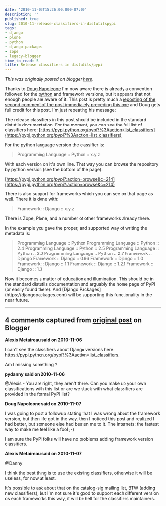 ```yaml
---
date: '2010-11-06T15:26:00.000-07:00'
description: ''
published: true
slug: 2010-11-release-classifiers-in-distutilspypi
tags:
- django
- plone
- python
- django packages
- zope
- legacy-blogger
time_to_read: 5
title: Release classifiers in distutils/pypi
---
```


*This was originally posted on blogger [here](https://pydanny.blogspot.com/2010/11/release-classifiers-in-distutilspypi.html)*.

Thanks to [Doug Napoleone](https://dougma.com/) I'm now aware there is already a convention followed for the [python](https://python.org) and framework versions, but it appears that not enough people are aware of it. This post is pretty much a [reposting of the second comment of the post immediately preceding this one](https://www.blogger.com/comment.g?blogID=4477131926658044957&postID=7921310865600322429) and Doug gets full credit for this post. I'm just repeating his message:

The release classifiers in this post should be included in the standard distutils documentation. For the moment, you can see the full list of classifiers here:
[https://pypi.python.org/pypi?%3Aaction=list_classifiers](https://pypi.python.org/pypi?%3Aaction=list_classifiers)

For the python language version the classifier is:

<blockquote>Programming Language :: Python :: x.y.z</blockquote>
With each version on it's own line. That way you can browse the repository by python version (see the bottom of the page):

[https://pypi.python.org/pypi?:action=browse&c=214](https://pypi.python.org/pypi?:action=browse&c=214)

There is also support for frameworks which you can see on that page as well. There it is done with:

<blockquote>Framework :: Django :: x.y.z</blockquote>
There is Zope, Plone, and a number of other frameworks already there.

In the example you gave the proper, and supported way of writing the metadata is:

<blockquote>Programming Language :: Python
Programming Language :: Python :: 2.4
Programming Language :: Python :: 2.5
Programming Language :: Python :: 2.6
Programming Language :: Python :: 2.7
Framework :: Django
Framework :: Django :: 0.96
Framework :: Django :: 1.0
Framework :: Django :: 1.1
Framework :: Django :: 1.2.1
Framework :: Django :: 1.3</blockquote>
Now it becomes a matter of education and illumination. This should be in the standard distutils documentation and arguably the home page of PyPI (or easily found there). And [Django Packages](https://djangopackages.com) will be supporting this functionality in the near future.

---

## 4 comments captured from [original post](https://pydanny.blogspot.com/2010/11/release-classifiers-in-distutilspypi.html) on Blogger

**Alexis Metaireau said on 2010-11-06**

I can't see the classifiers about Django versions here: https://pypi.python.org/pypi?%3Aaction=list_classifiers.

Am I missing something ?

**pydanny said on 2010-11-06**

@Alexis - You are right, they aren't there. Can you make up your own classifications with this list or are we stuck with what classifiers are provided in the formal PyPI list?

**Doug Napoleone said on 2010-11-07**

I was going to post a followup stating that I was wrong about the framework version, but then life got in the way. then I noticed this post and realized I had better, but someone else had beaten me to it. The internets: the fastest way to make me feel like a fool ;-)

I am sure the PyPi folks will have no problems adding framework version classifiers.

**Alexis Metaireau said on 2010-11-07**

@Danny

I think the best thing is to use the existing classifiers, otherwise it will be useless, for now at least.

It's possible to ask about that on the catalog-sig mailing list, BTW (adding new classifiers), but I'm not sure it's good to support each different version os each frameworks this way, it will be hell for the classifiers maintainers.

